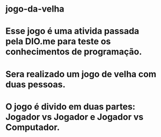 # jogo-da-velha

# Esse jogo é uma ativida passada pela DIO.me para teste os conhecimentos de programação.

# Sera realizado um jogo de velha com duas pessoas.

# O jogo é divido em duas partes: Jogador vs Jogador e Jogador vs Computador.
